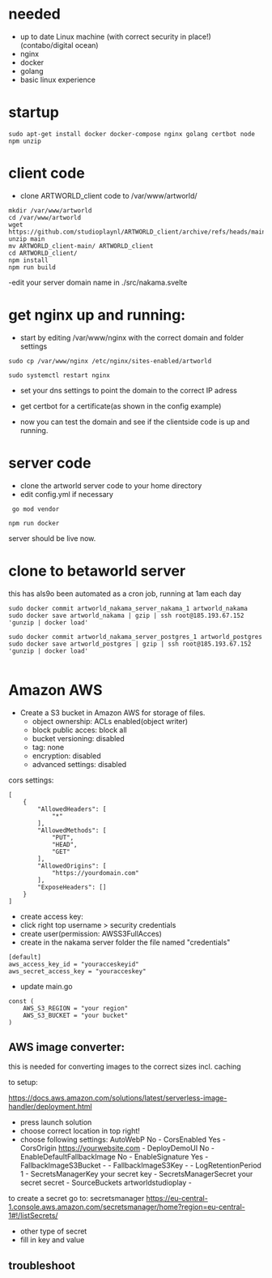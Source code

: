 # needed
- up to date Linux machine (with correct security in place!) (contabo/digital ocean)
- nginx
- docker
- golang
- basic linux experience


# startup

`
sudo apt-get install docker docker-compose nginx golang certbot node npm unzip
`


# client code

- clone ARTWORLD_client code to /var/www/artworld/

```
mkdir /var/www/artworld
cd /var/www/artworld
wget https://github.com/studioplaynl/ARTWORLD_client/archive/refs/heads/main.zip
unzip main
mv ARTWORLD_client-main/ ARTWORLD_client
cd ARTWORLD_client/
npm install
npm run build
```

-edit your server domain name in ./src/nakama.svelte

# get nginx up and running:
- start by editing /var/www/nginx with the correct domain and folder settings


`sudo cp /var/www/nginx /etc/nginx/sites-enabled/artworld `

`sudo systemctl restart nginx`


- set your dns settings to point the domain to the correct IP adress

- get certbot for a certificate(as shown in the config example)

- now you can test the domain and see if the clientside code is up and running.


# server code

- clone the artworld server code to your home directory
- edit config.yml if necessary

` go mod vendor`

 `npm run docker`

server should be live now.


# clone to betaworld server
this has als9o been automated as a cron job, running at 1am each day

```
sudo docker commit artworld_nakama_server_nakama_1 artworld_nakama
sudo docker save artworld_nakama | gzip | ssh root@185.193.67.152 'gunzip | docker load'

sudo docker commit artworld_nakama_server_postgres_1 artworld_postgres
sudo docker save artworld_postgres | gzip | ssh root@185.193.67.152 'gunzip | docker load'


```

# Amazon AWS

- Create a S3 bucket in Amazon AWS for storage of files.
  - object ownership: ACLs enabled(object writer)
  - block public acces: block all
  - bucket versioning: disabled
  - tag: none
  - encryption: disabled
  - advanced settings: disabled

cors settings:
```
[
    {
        "AllowedHeaders": [
            "*"
        ],
        "AllowedMethods": [
            "PUT",
            "HEAD",
            "GET"
        ],
        "AllowedOrigins": [
            "https://yourdomain.com"
        ],
        "ExposeHeaders": []
    }
]

```

- create access key:
 - click right top username > security credentials
 - create user(permission: AWSS3FullAcces)
 - create in the nakama server folder the file named "credentials"

```
[default] 
aws_access_key_id = "youracceskeyid"
aws_secret_access_key = "youracceskey"

```

- update main.go

```
const (
	AWS_S3_REGION = "your region"
	AWS_S3_BUCKET = "your bucket"
)

```

## AWS image converter:
this is needed for converting images to the correct sizes incl. caching

to setup:

https://docs.aws.amazon.com/solutions/latest/serverless-image-handler/deployment.html
  - press launch solution 
  - choose correct location in top right!
  - choose following settings:
AutoWebP	No	-
CorsEnabled	Yes	-
CorsOrigin	https://yourwebsite.com	-
DeployDemoUI	No	-
EnableDefaultFallbackImage	No	-
EnableSignature	Yes	-
FallbackImageS3Bucket	-	-
FallbackImageS3Key	-	-
LogRetentionPeriod	1	-
SecretsManagerKey	your secret key	-
SecretsManagerSecret	your secret secret	-
SourceBuckets	artworldstudioplay	- 


to create a secret go to: secretsmanager
https://eu-central-1.console.aws.amazon.com/secretsmanager/home?region=eu-central-1#!/listSecrets/
- other type of secret
- fill in key and value

## troubleshoot